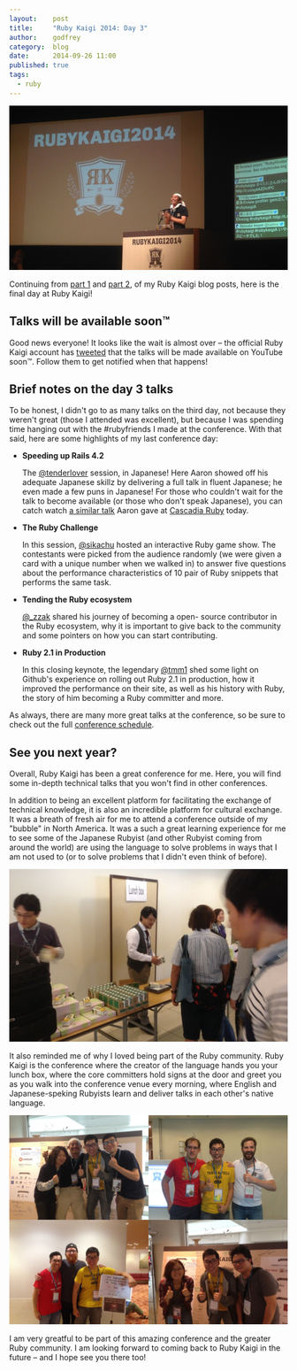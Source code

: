 ```yaml
---
layout:    post
title:     "Ruby Kaigi 2014: Day 3"
author:    godfrey
category:  blog
date:      2014-09-26 11:00
published: true
tags:
  - ruby
---
```


<p>
  <a href="/images/posts/ruby-kaigi-2014/the-end.jpg">
    <img class="img-responsive" alt="#rubykaigi has finally come to an end!" src="/images/posts/ruby-kaigi-2014/the-end.jpg">
  </a>
</p>

Continuing from [part 1](/blog/2014/09/18/ruby-kaigi-2014-day-1) and [part 2](/blog/2014/09/19/ruby-kaigi-2014-day-2),
of my Ruby Kaigi blog posts, here is the final day at Ruby Kaigi!


Talks will be available soon™
-----------------------------

Good news everyone! It looks like the wait is almost over – the official Ruby
Kaigi account has [tweeted](https://twitter.com/rubykaigi/status/513917550128660481)
that the talks will be made available on YouTube soon™. Follow them to get
notified when that happens!

Brief notes on the day 3 talks
------------------------------

To be honest, I didn't go to as many talks on the third day, not because they
weren't great (those I attended was excellent), but because I was spending time
hanging out with the #rubyfriends I made at the conference. With that said, here
are some highlights of my last conference day:

* **Speeding up Rails 4.2**

  The [@tenderlover](https://twitter.com/tenderlove) session, in Japanese! Here
  Aaron showed off his adequate Japanese skillz by delivering a full talk in
  fluent Japanese; he even made a few puns in Japanese! For those who couldn't
  wait for the talk to become available (or those who don't speak Japanese), you
  can catch watch [a similar talk](http://www.confreaks.com/videos/4142-cascadiaruby2014-speed-up-rails-speed-up-your-code)
  Aaron gave at [Cascadia Ruby](http://cascadiaruby.com/) today.

* **The Ruby Challenge**

  In this session, [@sikachu](https://twitter.com/sikachu) hosted an interactive
  Ruby game show. The contestants were picked from the audience randomly (we
  were given a card with a unique number when we walked in) to answer five
  questions about the performance characteristics of 10 pair of Ruby snippets
  that performs the same task.

* **Tending the Ruby ecosystem**

  [@_zzak](https://twitter.com/_zzak) shared his journey of becoming a open-
  source contributor in the Ruby ecosystem, why it is important to give back
  to the community and some pointers on how you can start contributing.

* **Ruby 2.1 in Production**

  In this closing keynote, the legendary [@tmm1](https://twitter.com/tmm1) shed
  some light on Github's experience on rolling out Ruby 2.1 in production, how
  it improved the performance on their site, as well as his history with Ruby,
  the story of him becoming a Ruby committer and more.

As always, there are many more great talks at the conference, so be sure to
check out the full [conference schedule](http://rubykaigi.org/2014/schedule).

See you next year?
------------------

Overall, Ruby Kaigi has been a great conference for me. Here, you will find some
in-depth technical talks that you won't find in other conferences.

In addition to being an excellent platform for facilitating the exchange of
technical knowledge, it is also an incredible platform for cultural exchange. It
was a breath of fresh air for me to attend a conference outside of my "bubble"
in North America. It was a such a great learning experience for me to see some
of the Japanese Rubyist (and other Rubyist coming from around the world) are
using the language to solve problems in ways that I am not used to (or to solve
problems that I didn't even think of before).

<p>
  <a href="/images/posts/ruby-kaigi-2014/matz-lunch-box.jpg">
    <img class="img-responsive" alt="Matz handing out lunch boxes" src="/images/posts/ruby-kaigi-2014/matz-lunch-box.jpg">
  </a>
</p>

It also reminded me of why I loved being part of the Ruby community. Ruby Kaigi
is the conference where the creator of the language hands you your lunch box,
where the core committers hold signs at the door and greet you as you walk into
the conference venue every morning, where English and Japanese-speking Rubyists
learn and deliver talks in each other's native language.

<p>
  <a href="/images/posts/ruby-kaigi-2014/ruby-friends.jpg">
    <img class="img-responsive" alt="My #rubyfriends!" src="/images/posts/ruby-kaigi-2014/ruby-friends.jpg">
  </a>
</p>

I am very greatful to be part of this amazing conference and the greater Ruby
community. I am looking forward to coming back to Ruby Kaigi in the future – and
I hope see you there too!

